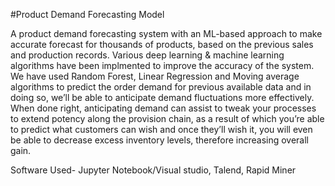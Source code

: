 #Product Demand Forecasting Model

A product demand forecasting system with an ML-based approach to make accurate forecast for thousands of products, based on the previous sales and production 
records. Various deep learning & machine learning algorithms have been implmented to improve the accuracy of the system.  We have used Random Forest, Linear Regression and Moving average algorithms to predict the order demand for previous available data and in doing so, we’ll be able to anticipate demand fluctuations more effectively.
When done right, anticipating demand can assist to tweak your processes to extend potency along the provision chain, as a result of which you’re able
to predict what customers can wish and once they’ll wish it, you will even be able to decrease excess inventory levels, therefore increasing overall gain.

Software Used- 
Jupyter Notebook/Visual studio, Talend, Rapid Miner 
